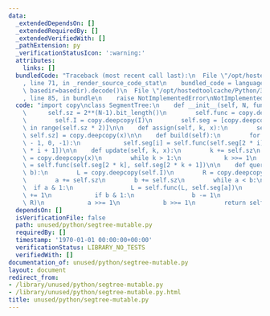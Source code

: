 ```yaml
---
data:
  _extendedDependsOn: []
  _extendedRequiredBy: []
  _extendedVerifiedWith: []
  _pathExtension: py
  _verificationStatusIcon: ':warning:'
  attributes:
    links: []
  bundledCode: "Traceback (most recent call last):\n  File \"/opt/hostedtoolcache/Python/3.8.6/x64/lib/python3.8/site-packages/onlinejudge_verify/documentation/build.py\"\
    , line 71, in _render_source_code_stat\n    bundled_code = language.bundle(stat.path,\
    \ basedir=basedir).decode()\n  File \"/opt/hostedtoolcache/Python/3.8.6/x64/lib/python3.8/site-packages/onlinejudge_verify/languages/python.py\"\
    , line 85, in bundle\n    raise NotImplementedError\nNotImplementedError\n"
  code: "import copy\nclass SegmentTree:\n    def __init__(self, N, func, I):\n  \
    \      self.sz = 2**(N-1).bit_length()\n        self.func = copy.deepcopy(func)\n\
    \        self.I = copy.deepcopy(I)\n        self.seg = [copy.deepcopy(I) for i\
    \ in range(self.sz * 2)]\n\n    def assign(self, k, x):\n        self.seg[k +\
    \ self.sz] = copy.deepcopy(x)\n\n    def build(self):\n        for i in range(self.sz\
    \ - 1, 0, -1):\n            self.seg[i] = self.func(self.seg[2 * i], self.seg[2\
    \ * i + 1])\n\n    def update(self, k, x):\n        k += self.sz\n        self.seg[k]\
    \ = copy.deepcopy(x)\n        while k > 1:\n            k >>= 1\n            self.seg[k]\
    \ = self.func(self.seg[2 * k], self.seg[2 * k + 1])\n\n    def query(self, a,\
    \ b):\n        L = copy.deepcopy(self.I)\n        R = copy.deepcopy(self.I)\n\
    \        a += self.sz\n        b += self.sz\n        while a < b:\n          \
    \  if a & 1:\n                L = self.func(L, self.seg[a])\n                a\
    \ += 1\n            if b & 1:\n                b -= 1\n                R = self.func(self.seg[b],\
    \ R)\n            a >>= 1\n            b >>= 1\n        return self.func(L, R)"
  dependsOn: []
  isVerificationFile: false
  path: unused/python/segtree-mutable.py
  requiredBy: []
  timestamp: '1970-01-01 00:00:00+00:00'
  verificationStatus: LIBRARY_NO_TESTS
  verifiedWith: []
documentation_of: unused/python/segtree-mutable.py
layout: document
redirect_from:
- /library/unused/python/segtree-mutable.py
- /library/unused/python/segtree-mutable.py.html
title: unused/python/segtree-mutable.py
---
```

